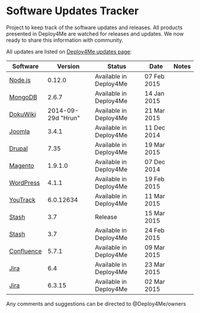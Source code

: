 # Software Updates Tracker
Project to keep track of the software updates and releases. All products presented in Deploy4Me are watched for releases and updates. We now ready to share this information with community.

All updates are listed on [Deploy4Me updates page](https://deploy4me.com/en/new-software-releases-and-updates.html?utm_source=Github&utm_medium=Github&utm_campaign=Updates):

Software | Version | Status | Date | Notes
------------ | ------------- | ------------- | ------------- | -------------
[Node.js]( https://deploy4me.com/en/install/node.js.html?utm_source=Github&utm_medium=Github&utm_campaign=Updates) | 0.12.0 | Available in Deploy4Me | 07 Feb 2015 | 
[MongoDB]( https://deploy4me.com/en/install/mongodb.html?utm_source=Github&utm_medium=Github&utm_campaign=Updates) | 2.6.7 | Available in Deploy4Me | 14 Jan 2015 | 
[DokuWiki]( https://deploy4me.com/en/install/dokuwiki.html?utm_source=Github&utm_medium=Github&utm_campaign=Updates) | 2014-09-29d "Hrun" | Available in Deploy4Me | 21 Mar 2015 | 
[Joomla]( https://deploy4me.com/en/install/joomla.html?utm_source=Github&utm_medium=Github&utm_campaign=Updates) | 3.4.1 | Available in Deploy4Me | 11 Dec 2014 | 
[Drupal]( https://deploy4me.com/en/install/drupal.html?utm_source=Github&utm_medium=Github&utm_campaign=Updates) | 7.35 | Available in Deploy4Me | 19 Mar 2015 | 
[Magento]( https://deploy4me.com/en/install/magento.html?utm_source=Github&utm_medium=Github&utm_campaign=Updates) | 1.9.1.0 | Available in Deploy4Me | 07 Dec 2014 | 
[WordPress]( https://deploy4me.com/en/install/wordpress.html?utm_source=Github&utm_medium=Github&utm_campaign=Updates) | 4.1.1 | Available in Deploy4Me | 19 Feb 2015 | 
[YouTrack]( https://deploy4me.com/en/install/youtrack.html?utm_source=Github&utm_medium=Github&utm_campaign=Updates) | 6.0.12634 | Available in Deploy4Me | 11 Mar 2015 | 
[Stash]( https://deploy4me.com/en/new-software-releases-and-updates.html?utm_source=Github&utm_medium=Github&utm_campaign=Updates) | 3.7 | Release | 15 Mar 2015 | 
[Stash]( https://deploy4me.com/en/install/stash.html?utm_source=Github&utm_medium=Github&utm_campaign=Updates) | 3.7 | Available in Deploy4Me | 24 Feb 2015 | 
[Confluence]( https://deploy4me.com/en/install/confluence.html?utm_source=Github&utm_medium=Github&utm_campaign=Updates) | 5.7.1 | Available in Deploy4Me | 09 Mar 2015 | 
[Jira]( https://deploy4me.com/en/install/jira.html?utm_source=Github&utm_medium=Github&utm_campaign=Updates) | 6.4 | Available in Deploy4Me | 23 Mar 2015 | 
[Jira]( https://deploy4me.com/en/install/jira.html?utm_source=Github&utm_medium=Github&utm_campaign=Updates) | 6.3.15 | Available in Deploy4Me | 02 Mar 2015 | 


Any comments and suggestions can be directed to @Deploy4Me/owners